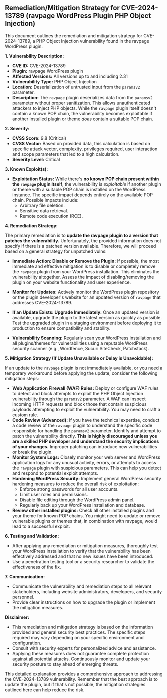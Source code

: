 ## Remediation/Mitigation Strategy for CVE-2024-13789 (ravpage WordPress Plugin PHP Object Injection)

This document outlines the remediation and mitigation strategy for CVE-2024-13789, a PHP Object Injection vulnerability found in the ravpage WordPress plugin.

**1. Vulnerability Description:**

*   **CVE ID:** CVE-2024-13789
*   **Plugin:** ravpage WordPress plugin
*   **Affected Versions:** All versions up to and including 2.31
*   **Vulnerability Type:** PHP Object Injection
*   **Location:** Deserialization of untrusted input from the `paramsv2` parameter.
*   **Description:** The `ravpage` plugin deserializes data from the `paramsv2` parameter without proper sanitization. This allows unauthenticated attackers to inject PHP objects.  While the `ravpage` plugin itself doesn't contain a known POP chain, the vulnerability becomes exploitable if another installed plugin or theme *does* contain a suitable POP chain.

**2. Severity:**

*   **CVSS Score:** 9.8 (Critical)
*   **CVSS Vector:** Based on provided data, this calculation is based on specific attack vector, complexity, privileges required, user interaction and scope parameters that led to a high calculation.
*   **Severity Level:** Critical

**3. Known Exploit(s):**

*   **Exploitation Status:**  While there's **no known POP chain present within the `ravpage` plugin itself**, the vulnerability is *exploitable* if another plugin or theme with a suitable POP chain is installed on the WordPress instance.  The specific impact depends entirely on the available POP chain. Possible impacts include:
    *   Arbitrary file deletion.
    *   Sensitive data retrieval.
    *   Remote code execution (RCE).

**4. Remediation Strategy:**

The primary remediation is to **update the ravpage plugin to a version that patches the vulnerability.**  Unfortunately, the provided information does not specify if there is a patched version available. Therefore, we will proceed based on a general strategy for unpatched vulns:

*   **Immediate Action: Disable or Remove the Plugin:** If possible, the most immediate and effective mitigation is to disable or completely remove the `ravpage` plugin from your WordPress installation. This eliminates the vulnerability altogether.  Assess the impact of disabling/removing the plugin on your website functionality and user experience.

*   **Monitor for Updates:**  Actively monitor the WordPress plugin repository or the plugin developer's website for an updated version of `ravpage` that addresses CVE-2024-13789.

*   **If an Update Exists: Upgrade Immediately:** Once an updated version is available, upgrade the plugin to the latest version as quickly as possible. Test the upgraded plugin in a staging environment before deploying it to production to ensure compatibility and stability.

*   **Vulnerability Scanning:** Regularly scan your WordPress installation and all plugins/themes for vulnerabilities using a reputable WordPress security scanner (e.g., Wordfence, Sucuri SiteCheck, Patchstack).

**5. Mitigation Strategy (If Update Unavailable or Delay is Unavoidable):**

If an update to the `ravpage` plugin is not immediately available, or you need a temporary workaround before applying the update, consider the following mitigation steps:

*   **Web Application Firewall (WAF) Rules:** Deploy or configure WAF rules to detect and block attempts to exploit the PHP Object Injection vulnerability through the `paramsv2` parameter. A WAF can inspect incoming HTTP requests and block those that contain suspicious payloads attempting to exploit the vulnerability.  You may need to craft a custom rule.
*   **Code Review (Advanced):** If you have the technical expertise, conduct a code review of the `ravpage` plugin to understand the specific code responsible for handling the `paramsv2` parameter. Identify and attempt to patch the vulnerability directly. **This is highly discouraged unless you are a skilled PHP developer and understand the security implications of your changes.**  Improper patching can introduce new vulnerabilities or break the plugin.
*   **Monitor System Logs:** Closely monitor your web server and WordPress application logs for any unusual activity, errors, or attempts to access the `ravpage` plugin with suspicious parameters.  This can help you detect and respond to potential exploit attempts.
*   **Hardening WordPress Security:** Implement general WordPress security hardening measures to reduce the overall risk of exploitation:
    *   Enforce strong passwords for all user accounts.
    *   Limit user roles and permissions.
    *   Disable file editing through the WordPress admin panel.
    *   Regularly back up your WordPress installation and database.
*   **Review other installed plugins:** Check all other installed plugins and your theme for known POP chains. You might need to update or remove vulnerable plugins or themes that, in combination with ravpage, would lead to a successful exploit.

**6.  Testing and Validation:**

*   After applying any remediation or mitigation measures, thoroughly test your WordPress installation to verify that the vulnerability has been effectively addressed and that no new issues have been introduced.
*   Use a penetration testing tool or a security researcher to validate the effectiveness of the fix.

**7. Communication:**

*   Communicate the vulnerability and remediation steps to all relevant stakeholders, including website administrators, developers, and security personnel.
*   Provide clear instructions on how to upgrade the plugin or implement the mitigation measures.

**Disclaimer:**

*   This remediation and mitigation strategy is based on the information provided and general security best practices. The specific steps required may vary depending on your specific environment and configuration.
*   Consult with security experts for personalized advice and assistance.
*   Applying these measures does not guarantee complete protection against all potential attacks. Continuously monitor and update your security posture to stay ahead of emerging threats.

This detailed explanation provides a comprehensive approach to addressing the CVE-2024-13789 vulnerability. Remember that the best approach is to update the plugin, but if that's not possible, the mitigation strategies outlined here can help reduce the risk.